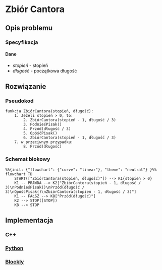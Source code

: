 # Zbiór Cantora

## Opis problemu

### Specyfikacja

#### Dane

* $stopień$ - stopień
* $długość$ - początkowa długość

## Rozwiązanie

### Pseudokod

```
funkcja ZbiórCantora(stopień, długość):
    1. Jeżeli stopień > 0, to:
        2. ZbiórCantora(stopień - 1, długość / 3)
        3. PodnieśPisak()
        4. Przód(długość / 3)
        5. OpóśćPisak()
        6. ZbiórCantora(stopień - 1, długość / 3)
    7. w przeciwnym przypadku:
        8. Przód(długość)
```

### Schemat blokowy

```mermaid
%%{init: {"flowchart": {"curve": "linear"}, "theme": "neutral"} }%%
flowchart TD
	START(["ZbiórCantora(stopień, długość)"]) --> K1{stopień > 0}
    K1 -- PRAWDA --> K2["ZbiórCantora(stopień - 1, długość / 3)\nPodnieśPisak()\nPrzód(długość / 3)\nOpóśćPisak()\nZbiórCantora(stopień - 1, długość / 3)"]
    K1 -- FAŁSZ --> K8["Przód(długość)"]
    K2 --> STOP([STOP])
    K8 --> STOP
```
## Implementacja

### [C++](../../programming/c++/algorithms/fractals/cantor-dust.md)

### [Python](../../programming/python/algorithms/fractals/cantor-dust.md)

### [Blockly](../../programming/blockly/algorithms/fractals/cantor-dust.md)
